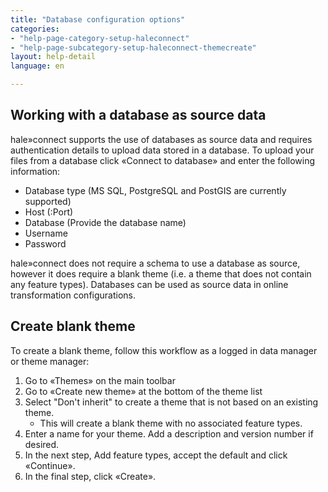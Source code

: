 ```yaml
---
title: "Database configuration options"
categories:
- "help-page-category-setup-haleconnect"
- "help-page-subcategory-setup-haleconnect-themecreate"
layout: help-detail
language: en

---
```


## Working with a database as source data ##

hale»connect supports the use of databases as source data and requires authentication details to upload data stored in a database. To upload your files from a database click «Connect to database» and enter the following information:

* Database type (MS SQL, PostgreSQL and PostGIS are currently supported)
* Host (:Port)
* Database (Provide the database name)
* Username
* Password

hale»connect does not require a schema to use a database as source, however it does require a blank theme (i.e. a theme that does not contain any feature types). Databases can be used as source data in online transformation configurations.

## Create blank theme ##

To create a blank theme, follow this workflow as a logged in data manager or theme manager:

1. Go to &laquo;Themes&raquo; on the main toolbar
2. Go to &laquo;Create new theme&raquo; at the bottom of the theme list
3. Select "Don't inherit" to create a theme that is not based on an existing theme.
    * This will create a blank theme with no associated feature types.
4. Enter a name for your theme. Add a description and version number if desired.
5. In the next step, Add feature types, accept the default and click &laquo;Continue&raquo;.
6. In the final step, click &laquo;Create&raquo;.
